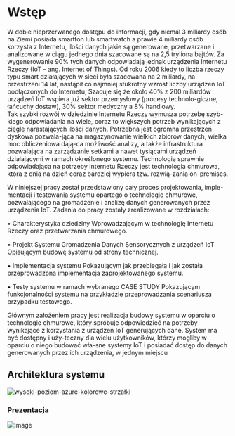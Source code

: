 # Wstęp
W dobie nieprzerwanego dostępu do informacji, gdy niemal 3 miliardy osób na Ziemi posiada smartfon lub smartwatch a prawie 4 miliardy osób korzysta z Internetu, ilości danych jakie są generowane, przetwarzane i analizowane w ciągu jednego dnia szacowane są na 2,5 tryliona bajtów. Za wygenerowanie 90% tych danych odpowiadają jednak urządzenia Internetu Rzeczy (IoT – ang. Internet of Things). 
Od roku 2006 kiedy to liczba rzeczy typu smart działających w sieci była szacowana na 2 miliardy, na przestrzeni 14 lat, nastąpił co najmniej stukrotny wzrost liczby urządzeń IoT podłączonych do Internetu, Szacuje się że około 40% z 200 miliardów urządzeń IoT wspiera już sektor przemysłowy (procesy technolo-giczne, łańcuchy dostaw), 30% sektor medyczny a 8% handlowy.  
Tak szybki rozwój w dziedzinie Internetu Rzeczy wymusza potrzebę szyb-kiego odpowiadania na wiele, coraz to większych potrzeb wynikających z cięgle narastających ilości danych. Potrzebna jest ogromna przestrzeń dyskowa pozwala-jąca na magazynowanie wielkich zbiorów danych, wielka moc obliczeniowa dają-ca możliwość analizy, a także infrastruktura pozwalająca na zarządzanie setkami a nawet tysiącami urządzeń działającymi w ramach określonego systemu.
Technologią sprawnie odpowiadająca na potrzeby Internetu Rzeczy jest technologia chmurowa, która z dnia na dzień coraz bardziej wypiera tzw. rozwią-zania on-premises.

W niniejszej pracy został przedstawiony cały proces projektowania, imple-mentacji i testowania systemu opartego o technologie chmurowe, pozwalającego na gromadzenie i analizę danych generowanych przez urządzenia IoT. 
Zadania do pracy zostały zrealizowane w rozdziałach:

•	Charakterystyka dziedziny 
Wprowadzającym w technologię Internetu Rzeczy oraz przetwarzania chmurowego.

•	Projekt Systemu Gromadzenia Danych Sensorycznych z urządzeń IoT
Opisującym budowę systemu od strony technicznej.

•	Implementacja systemu
Pokazującym jak przebiegała i jak została przeprowadzona implementacja zaprojektowanego systemu.

•	Testy systemu w ramach wybranego CASE STUDY
Pokazującym funkcjonalności systemu na przykładzie przeprowadzania scenariusza przypadku testowego.

Głównym założeniem pracy jest realizacja budowy systemu w oparciu o technologie chmurowe, który spróbuje odpowiedzieć na potrzeby wynikające z korzystania z urządzeń IoT generujących dane. System ma być dostępny i uży-teczny dla wielu użytkowników, którzy mogliby w oparciu o niego budować wła-sne systemy IoT i posiadać dostęp do danych generowanych przez ich urządzenia, w jednym miejscu

## Architektura systemu
![wysoki-poziom-azure-kolorowe-strzałki](https://user-images.githubusercontent.com/47854686/113207963-8ed1b580-9271-11eb-91d3-c5f62dbba895.png)

### Prezentacja
![image](https://user-images.githubusercontent.com/47854686/113208460-1b7c7380-9272-11eb-8fc3-3e8e3c4eeac6.png)


